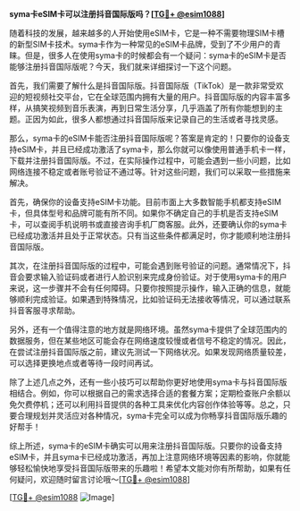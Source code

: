 **syma卡eSIM卡可以注册抖音国际版吗？[[TG💪+ @esim1088](https://t.me/s/esim1088)]**

随着科技的发展，越来越多的人开始使用eSIM卡，它是一种不需要物理SIM卡槽的新型SIM卡技术。syma卡作为一种常见的eSIM卡品牌，受到了不少用户的青睐。但是，很多人在使用syma卡的时候都会有一个疑问：syma卡的eSIM卡是否能够注册抖音国际版呢？今天，我们就来详细探讨一下这个问题。

首先，我们需要了解什么是抖音国际版。抖音国际版（TikTok）是一款非常受欢迎的短视频社交平台，它在全球范围内拥有大量的用户。抖音国际版的内容丰富多样，从搞笑视频到音乐表演，再到日常生活分享，几乎涵盖了所有你能想到的主题。正因为如此，很多人都想通过抖音国际版来记录自己的生活或者寻找灵感。

那么，syma卡的eSIM卡能否注册抖音国际版呢？答案是肯定的！只要你的设备支持eSIM卡，并且已经成功激活了syma卡，那么你就可以像使用普通手机卡一样，下载并注册抖音国际版。不过，在实际操作过程中，可能会遇到一些小问题，比如网络连接不稳定或者账号验证不通过等。针对这些问题，我们可以采取一些措施来解决。

首先，确保你的设备支持eSIM卡功能。目前市面上大多数智能手机都支持eSIM卡，但具体型号和品牌可能有所不同。如果你不确定自己的手机是否支持eSIM卡，可以查阅手机说明书或直接咨询手机厂商客服。此外，还要确认你的syma卡已经成功激活并且处于正常状态。只有当这些条件都满足时，你才能顺利地注册抖音国际版。

其次，在注册抖音国际版的过程中，可能会遇到账号验证的问题。通常情况下，抖音会要求输入验证码或者进行人脸识别来完成身份验证。对于使用syma卡的用户来说，这一步骤并不会有任何障碍。只要你按照提示操作，输入正确的信息，就能够顺利完成验证。如果遇到特殊情况，比如验证码无法接收等情况，可以通过联系抖音客服寻求帮助。

另外，还有一个值得注意的地方就是网络环境。虽然syma卡提供了全球范围内的数据服务，但在某些地区可能会存在网络速度较慢或者信号不稳定的情况。因此，在尝试注册抖音国际版之前，建议先测试一下网络状况。如果发现网络质量较差，可以选择更换地点或者等待一段时间再试。

除了上述几点之外，还有一些小技巧可以帮助你更好地使用syma卡与抖音国际版相结合。例如，你可以根据自己的需求选择合适的套餐方案；定期检查账户余额以免欠费停机；还可以利用抖音提供的各种工具来优化内容创作体验等等。总之，只要合理规划并灵活应对各种情况，syma卡完全可以成为你畅享抖音国际版乐趣的好帮手！

综上所述，syma卡的eSIM卡确实可以用来注册抖音国际版。只要你的设备支持eSIM卡，并且syma卡已经成功激活，再加上注意网络环境等因素的影响，你就能够轻松愉快地享受抖音国际版带来的乐趣啦！希望本文能对你有所帮助，如果有任何疑问，欢迎随时留言讨论哦～[[TG💪+ @esim1088](https://t.me/s/esim1088)]

[[TG💪+ @esim1088](https://t.me/s/esim1088) ![Image](https://i.postimg.cc/4NQfJmqS/Snipaste-2025-05-13-00-14-12.png)]